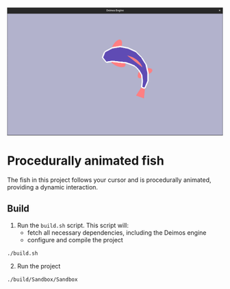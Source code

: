 ![alt text](Sandbox/assets/screenshots/image.png)

# Procedurally animated fish
The fish in this project follows your cursor and is procedurally animated, providing a dynamic interaction.

## Build
1. Run the `build.sh` script. This script will:
    - fetch all necessary dependencies, including the Deimos engine
    - configure and compile the project
 ```
 ./build.sh
 ```
 2. Run the project
 ```
 ./build/Sandbox/Sandbox
```